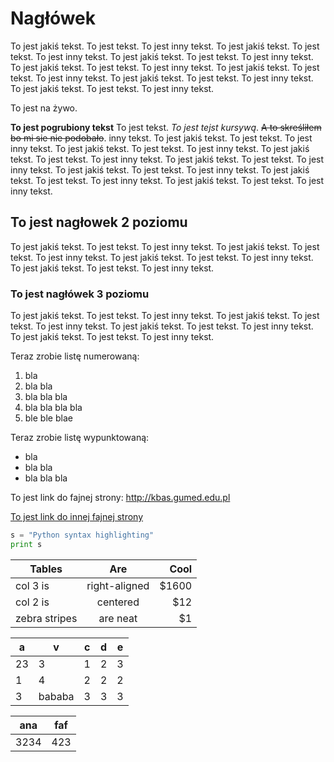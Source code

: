 # Nagłówek

To jest jakiś tekst. To jest tekst. To jest inny tekst. To jest jakiś tekst. To jest tekst. To jest inny tekst. To jest jakiś tekst. To jest tekst. To jest inny tekst. To jest jakiś tekst. To jest tekst. To jest inny tekst. To jest jakiś tekst. To jest tekst. To jest inny tekst. To jest jakiś tekst. To jest tekst. To jest inny tekst. To jest jakiś tekst. To jest tekst. To jest inny tekst.

To jest na żywo.

**To jest pogrubiony tekst** To jest tekst. _To jest tejst kursywą_. ~~A to skreśliłem bo mi sie nie podobało~~. inny tekst. To jest jakiś tekst. To jest tekst. To jest inny tekst. To jest jakiś tekst. To jest tekst. To jest inny tekst. To jest jakiś tekst. To jest tekst. To jest inny tekst. To jest jakiś tekst. To jest tekst. To jest inny tekst. To jest jakiś tekst. To jest tekst. To jest inny tekst. To jest jakiś tekst. To jest tekst. To jest inny tekst. To jest jakiś tekst. To jest tekst. To jest inny tekst.

## To jest nagłowek 2 poziomu

To jest jakiś tekst. To jest tekst. To jest inny tekst. To jest jakiś tekst. To jest tekst. To jest inny tekst. To jest jakiś tekst. To jest tekst. To jest inny tekst. To jest jakiś tekst. To jest tekst. To jest inny tekst.

### To jest nagłówek 3 poziomu

To jest jakiś tekst. To jest tekst. To jest inny tekst. To jest jakiś tekst. To jest tekst. To jest inny tekst. To jest jakiś tekst. To jest tekst. To jest inny tekst. To jest jakiś tekst. To jest tekst. To jest inny tekst.

Teraz zrobie listę numerowaną:

1. bla
2. bla bla
2. bla bla bla
4. bla bla bla bla
4. ble ble blae


Teraz zrobie listę wypunktowaną:

- bla
- bla bla
- bla bla bla

To jest link do fajnej strony: <http://kbas.gumed.edu.pl>

[To jest link do innej fajnej strony](http://kbas.gumed.edu.pl)


```python
s = "Python syntax highlighting"
print s
```


| Tables        | Are    | Cool  |
| ---|:---:| ---:|
| col 3 is      | right-aligned | $1600 |
| col 2 is      | centered      |   $12 |
| zebra stripes | are neat      |    $1 |

| a  | v      | c | d | e |
|----|--------|---|---|---|
| 23 | 3      | 1 | 2 | 3 |
| 1  | 4      | 2 | 2 | 2 |
| 3  | bababa | 3 | 3 | 3 |

| ana | faf|
|---|---|
| 3234 |423|
